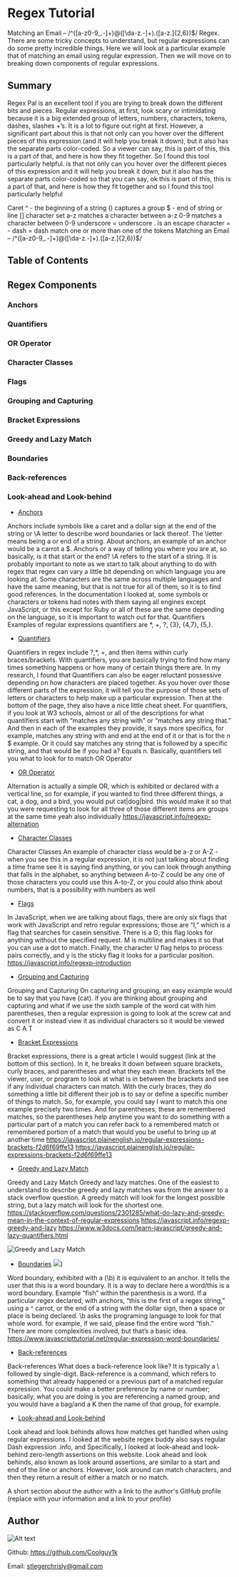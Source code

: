 # Regex Tutorial

Matching an Email – /^([a-z0-9_\.-]+)@([\da-z\.-]+)\.([a-z\.]{2,6})$/ Regex. There are some tricky concepts to understand, but regular expressions can do some pretty incredible things. Here we will look at a particular example that of matching an email using regular expression. Then we will move on to breaking down components of regular expressions.
## Summary

Regex Pal is an excellent tool if you are trying to break down the different bits and pieces. Regular expressions, at first, look scary or intimidating because it is a big extended group of letters, numbers, characters, tokens, dashes, slashes +’s. It is a lot to figure out right at first. However, a significant part about this is that not only can you hover over the different pieces of this expression (and it will help you break it down), but it also has the separate parts color-coded. So a viewer can say, this is part of this, this is a part of that, and here is how they fit together. So I found this tool particularly helpful. is that not only can you hover over the different pieces of this expression and it will help you break it down, but it also has the separate parts color-coded so that you can say, ok this is part of this, this is a part of that, and here is how they fit together and so I found this tool particularly helpful

Caret ^ - the beginning of a string () captures a group $ - end of string or line [] character set a-z matches a character between a-z 0-9 matches a character between 0-9 underscore = underscore . is an escape character = - dash = dash match one or more than one of the tokens
Matching an Email – /^([a-z0-9_\.-]+)@([\da-z\.-]+)\.([a-z\.]{2,6})$/

## Table of Contents



## Regex Components

### Anchors

### Quantifiers

### OR Operator

### Character Classes

### Flags

### Grouping and Capturing

### Bracket Expressions

### Greedy and Lazy Match

### Boundaries

### Back-references

### Look-ahead and Look-behind


- [Anchors](#anchors)

Anchors include symbols like a caret and a dollar sign at the end of the string or \A letter to describe word boundaries or lack thereof. The \letter means being a or end of a string. About anchors, an example of an anchor would be a carrot a $. Anchors or a way of telling you where you are at, so basically, is it that start or the end? \A refers to the start of a string. It is probably important to note as we start to talk about anything to do with regex that regex can vary a little bit depending on which language you are looking at. Some characters are the same across multiple languages and have the same meaning, but that is not true for all of them, so it is to find good references. In the documentation I looked at, some symbols or characters or tokens had notes with them saying all engines except JavaScript, or this except for Ruby or all of these are the same depending on the language, so it is important to watch out for that. Quantifiers Examples of regular expressions quantifiers are *, +, ?, {3}, {4,7}, {5,}.

- [Quantifiers](#quantifiers)

Quantifiers in regex include ?,*, +, and then items within curly braces/brackets. With quantifiers, you are basically trying to find how many times something happens or how many of certain things there are. In my research, I found that Quantifiers can also be eager reluctant possessive depending on how characters are placed together. As you hover over those different parts of the expression, it will tell you the purpose of those sets of letters or characters to help make up a particular expression. Then at the bottom of the page, they also have a nice little cheat sheet. For quantifiers, if you look at W3 schools, almost or all of the descriptions for what quantifiers start with “matches any string with” or “matches any string that.” And then in each of the examples they provide, it says more specifics, for example, matches any string with and end at the end of it or that is for the n $ example. Or it could say matches any string that is followed by a specific string, and that would be if you had a? Equals n. Basically, quantifiers tell you what to look for to match OR Operator

- [OR Operator](#or-operator)

Alternation is actually a simple OR, which is exhibited or declared with a vertical line, so for example, if you wanted to find three different things, a cat, a dog, and a bird, you would put cat|dog|bird. this would make it so that you were requesting to look for all three of those different items are groups at the same time yeah also individually https://javascript.info/regexp-alternation

- [Character Classes](#character-classes)

Character Classes An example of character class would be a-z or A-Z - when you see this in a regular expression, it is not just talking about finding a time frame see it is saying find anything, or you can look through anything that falls in the alphabet, so anything between A-to-Z could be any one of those characters you could use this A-to-Z, or you could also think about numbers, that is a possibility with numbers as well

- [Flags](#flags)

In JavaScript, when we are talking about flags, there are only six flags that work with JavaScript and retro regular expressions; those are “I,” which is a flag that searches for casein sensitive. There is a G; this flag looks for anything without the specified request. M is multiline and makes it so that you can use a dot to match. Finally, the character U flag helps to process pairs correctly, and y is the sticky flag it looks for a particular position. https://javascript.info/regexp-introduction

- [Grouping and Capturing](#grouping-and-capturing)

Grouping and Capturing On capturing and grouping, an easy example would be to say that you have (cat). if you are thinking about grouping and capturing and what if we use the sixth sample of the word cat with him parentheses, then a regular expression is going to look at the screw cat and convert it or instead view it as individual characters so it would be viewed as C A T

- [Bracket Expressions](#bracket-expressions)

Bracket expressions, there is a great article I would suggest (link at the bottom of this section). In it, he breaks it down between square brackets, curly braces, and parentheses and what they each mean. Brackets tell the viewer, user, or program to look at what is in between the brackets and see if any individual characters can match. With the curly braces, they do something a little bit different their job is to say or define a specific number of things to match. So, for example, you could say I want to match this one example precisely two times. And for parentheses, these are remembered matches, so the parentheses help anytime you want to do something with a particular part of a match you can refer back to a remembered match or remembered portion of a match that would you be useful to bring up at another time https://javascript.plainenglish.io/regular-expressions-brackets-f2d6f69ffe13 https://javascript.plainenglish.io/regular-expressions-brackets-f2d6f69ffe13

- [Greedy and Lazy Match](#greedy-and-lazy-match)

Greedy and Lazy Match Greedy and lazy matches. One of the easiest to understand to describe greedy and lazy matches was from the answer to a stack overflow question. A greedy match will look for the longest possible string, but a lazy match will look for the shortest one. https://stackoverflow.com/questions/2301285/what-do-lazy-and-greedy-mean-in-the-context-of-regular-expressions https://javascript.info/regexp-greedy-and-lazy https://www.w3docs.com/learn-javascript/greedy-and-lazy-quantifiers.html

![Greedy and Lazy Match](Regex-Tutorial\Assets\Greazy.png)

- [Boundaries](#boundaries)
![](../Assets/bou.png))

Word boundary, exhibited with a (\b) it is equivalent to an anchor. It tells the user that this is a word boundary. It is a way to declare here a word/this is a word boundary. Example “fish” within the parenthesis is a word. If a particular regex declared, with anchors, “this is the first of a regex string,” using a ^ carrot, or the end of a string with the dollar sign, then a space or place is being declared. \b asks the programing language to look for that whole word. for example, if we said, please find the entire word “fish.” There are more complexities involved, but that’s a basic idea. https://www.javascripttutorial.net/regular-expression-word-boundaries/

- [Back-references](#back-references)

Back-references What does a back-reference look like? It is typically a \ followed by single-digit. Back-reference is a command, which refers to something that already happened or a previous part of a matched regular expression. You could make a better preference by name or number; basically, what you are doing is you are referencing a named group, and you would have a bag/and a K then the name of that group, for example.

- [Look-ahead and Look-behind](#look-ahead-and-look-behind)

Look ahead and look behinds allows how matches get handled when using regular expressions. I looked at the website regex buddy also says regular Dash expression .info, and Specifically, I looked at look-ahead and look-behind zero-length assertions on this website. Look ahead and look behinds, also known as look around assertions, are similar to a start and end of the line or anchors. However, look around can match characters, and then they return a result of either a match or no match.

A short section about the author with a link to the author's GitHub profile (replace with your information and a link to your profile)
## Author
![Alt text](../Assets/IMG_20220403_113652_578.jpg)

Github: https://github.com/Coolguy1k 

Email: stlegerchrisly@gmail.com